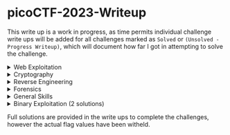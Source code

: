 # picoCTF-2023-Writeup


This write up is a work in progress, as time permits individual challenge write ups will be added for all challenges marked as `Solved` or `(Unsolved - Progress Writeup)`, which will document how far I got in attempting to solve the challenge.

<details>
  <summary>Web Exploitation</summary>

* findme (Solved)
* MatchTheRegex (Solved)
* SOAP (Unsolved)
* More SQLi (Unsolved)
* Java Code Analysis!?! (Unsolved)
* cancri-sp (Unsolved)
* msfroggenerator2 (Unsolved)

</details>

<details>
  <summary>Cryptography</summary>

* HideToSee (Unsolved)
* ReadMyCert (Solved)
* rotation (Solved)
* PowerAnalysis: Warmup (Unsolved)
* PowerAnalysis: Part 1 (Unsolved)
* SRA (Unsolved)
* PowerAnalysis: Part 2 (Unsolved)

</details>

<details>
  <summary>Reverse Engineering</summary>

* Ready Gladiator 0 (Solved)
* Reverse (Solved)
* Safe Opener 2 (Solved)
* timer (Solved)
* Virtual Machine 0 (Unsolved)
* No way out (Unsolved)
* Ready Gladiator 1 (Solved)
* Virtual Machine 1 (Unsolved)
* Ready Gladiator 2 (Solved)

</details>

<details>
  <summary>Forensics</summary>

* hideme (Solved)
* PcapPoisoning (Solved)
* who is it (Solved)
* FindAndOpen (Solved)
* MSB (Solved)
* Invisible WORDs (Unsolved)
* UnforgottenBits (Unsolved)

</details>

<details>
  <summary>General Skills</summary>

* chrono (Solved)
* money-ware (Solved)
* Permissions (Solved)
* repetitions (Solved)
* Rules 2023 (Solved)
* useless (Solved)
* Special (Solved)
* Specialer (Unsolved)

</details>

<details>
  <summary>Binary Exploitation (2 solutions)</summary>

* **[babygame01](Binary%20Exploitation/babygame01/babygame01.md) (Solved)**
* two-sum (Solved)
* babygame02 (Solved)
* hijacking (Solved)
* **[tic-tac](Binary%20Exploitation/tic-tac/tic-tac.md) (Solved)**
* VNE (Solved)
* Horetrack (Unsolved - Progress Writeup)

</details>

Full solutions are provided in the write ups to complete the challenges, however the actual flag values have been witheld.
